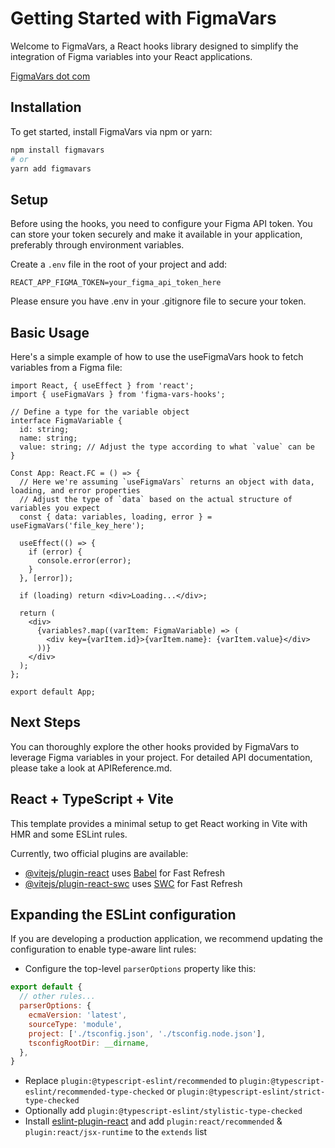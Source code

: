 # Getting Started with FigmaVars

Welcome to FigmaVars, a React hooks library designed to simplify the integration of Figma variables into your React applications.

[FigmaVars dot com](https://figmavars.com)

## Installation

To get started, install FigmaVars via npm or yarn:

```bash
npm install figmavars
# or
yarn add figmavars
```

## Setup

Before using the hooks, you need to configure your Figma API token. You can store your token securely and make it available in your application, preferably through environment variables.

Create a `.env` file in the root of your project and add:

```env
REACT_APP_FIGMA_TOKEN=your_figma_api_token_here
```

Please ensure you have .env in your .gitignore file to secure your token.

## Basic Usage

Here's a simple example of how to use the useFigmaVars hook to fetch variables from a Figma file:

```tsx
import React, { useEffect } from 'react';
import { useFigmaVars } from 'figma-vars-hooks';

// Define a type for the variable object
interface FigmaVariable {
  id: string;
  name: string;
  value: string; // Adjust the type according to what `value` can be
}

Const App: React.FC = () => {
  // Here we're assuming `useFigmaVars` returns an object with data, loading, and error properties
  // Adjust the type of `data` based on the actual structure of variables you expect
  const { data: variables, loading, error } = useFigmaVars('file_key_here');

  useEffect(() => {
    if (error) {
      console.error(error);
    }
  }, [error]);

  if (loading) return <div>Loading...</div>;

  return (
    <div>
      {variables?.map((varItem: FigmaVariable) => (
        <div key={varItem.id}>{varItem.name}: {varItem.value}</div>
      ))}
    </div>
  );
};

export default App;
```

## Next Steps

You can thoroughly explore the other hooks provided by FigmaVars to leverage Figma variables in your project. For detailed API documentation, please take a look at APIReference.md.

## React + TypeScript + Vite

This template provides a minimal setup to get React working in Vite with HMR and some ESLint rules.

Currently, two official plugins are available:

- [@vitejs/plugin-react](https://github.com/vitejs/vite-plugin-react/blob/main/packages/plugin-react/README.md) uses [Babel](https://babeljs.io/) for Fast Refresh
- [@vitejs/plugin-react-swc](https://github.com/vitejs/vite-plugin-react-swc) uses [SWC](https://swc.rs/) for Fast Refresh

## Expanding the ESLint configuration

If you are developing a production application, we recommend updating the configuration to enable type-aware lint rules:

- Configure the top-level `parserOptions` property like this:

```js
export default {
  // other rules...
  parserOptions: {
    ecmaVersion: 'latest',
    sourceType: 'module',
    project: ['./tsconfig.json', './tsconfig.node.json'],
    tsconfigRootDir: __dirname,
  },
}
```

- Replace `plugin:@typescript-eslint/recommended` to `plugin:@typescript-eslint/recommended-type-checked` or `plugin:@typescript-eslint/strict-type-checked`
- Optionally add `plugin:@typescript-eslint/stylistic-type-checked`
- Install [eslint-plugin-react](https://github.com/jsx-eslint/eslint-plugin-react) and add `plugin:react/recommended` & `plugin:react/jsx-runtime` to the `extends` list
